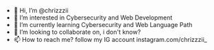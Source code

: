- 👋 Hi, I’m @chrizzzii
- 👀 I’m interested in Cybersecurity and Web Development
- 🌱 I’m currently learning Cybersecurity and Web Language Path
- 💞️ I’m looking to collaborate on, i don't know?
- 📫 How to reach me? follow my IG account instagram.com/chrizzzii_

<!---
chrizzzii/chrizzzii is a ✨ special ✨ repository because its `README.md` (this file) appears on your GitHub profile.
You can click the Preview link to take a look at your changes.
--->
